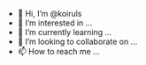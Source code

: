 - 👋 Hi, I’m @koiruls
- 👀 I’m interested in ...
- 🌱 I’m currently learning ...
- 💞️ I’m looking to collaborate on ...
- 📫 How to reach me ...

<!---
koiruls/koiruls is a ✨ special ✨ repository because its `README.md` (this file) appears on your GitHub profile.
You can click the Preview link to take a look at your changes.
--->
